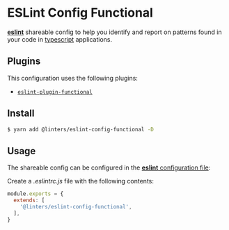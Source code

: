 # ESLint Config Functional

[**eslint**](https://github.com/eslint/eslint) shareable config to help you identify and report on patterns found in your code in [typescript](https://github.com/microsoft/TypeScript) applications.

## Plugins

This configuration uses the following plugins:

- [`eslint-plugin-functional`](https://github.com/jonaskello/eslint-plugin-functional)

## Install

```bash
$ yarn add @linters/eslint-config-functional -D
```

## Usage

The shareable config can be configured in the [**eslint** configuration file](https://eslint.org/docs/user-guide/configuring):

Create a _.eslintrc.js_ file with the following contents:

```js
module.exports = {
  extends: [
    '@linters/eslint-config-functional',
  ],
}
```
